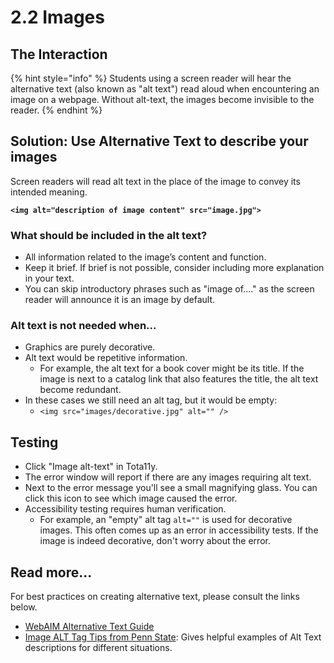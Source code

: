 # 2.2 Images

## The Interaction

{% hint style="info" %}
Students using a screen reader will hear the alternative text \(also known as "alt text"\) read aloud when encountering an image on a webpage. Without alt-text, the images become invisible to the reader.
{% endhint %}

## Solution: Use Alternative Text to describe your images

Screen readers will read alt text in the place of the image to convey its intended meaning.

**`<img alt="description of image content" src="image.jpg">`**

### What should be included in the alt text?

* All information related to the image’s content and function.
* Keep it brief. If brief is not possible, consider including more explanation in your text.
* You can skip introductory phrases such as "image of...." as the screen reader will announce it is an image by default.

### Alt text is not needed when...

* Graphics are purely decorative.
* Alt text would be repetitive information.
  * For example, the alt text for a book cover might be its title. If the image is next to a catalog link that also features the title, the alt text become redundant.
* In these cases we still need an alt tag, but it would be empty: 
  * `<img src="images/decorative.jpg" alt="" />`

## Testing

* Click "Image alt-text" in Tota11y.
* The error window will report if there are any images requiring alt text.
* Next to the error message you'll see a small magnifying glass. You can click this icon to see which image caused the error.
* Accessibility testing requires human verification. 
  * For example, an "empty" alt tag `alt=""` is used for decorative images. This often comes up as an error in accessibility tests. If the image is indeed decorative, don't worry about the error.

## Read more...

For best practices on creating alternative text, please consult the links below.

* [WebAIM Alternative Text Guide](http://webaim.org/techniques/alttext/)
* [Image ALT Tag Tips from Penn State](http://accessibility.psu.edu/images): Gives helpful examples of Alt Text descriptions for different situations.

